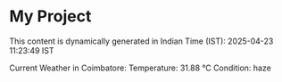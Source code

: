 # My Project

This content is dynamically generated in Indian Time (IST): 2025-04-23 11:23:49 IST


Current Weather in Coimbatore:
Temperature: 31.88 °C
Condition: haze
